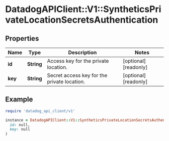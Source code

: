 # DatadogAPIClient::V1::SyntheticsPrivateLocationSecretsAuthentication

## Properties

| Name    | Type       | Description                                 | Notes                |
| ------- | ---------- | ------------------------------------------- | -------------------- |
| **id**  | **String** | Access key for the private location.        | [optional][readonly] |
| **key** | **String** | Secret access key for the private location. | [optional][readonly] |

## Example

```ruby
require 'datadog_api_client/v1'

instance = DatadogAPIClient::V1::SyntheticsPrivateLocationSecretsAuthentication.new(
  id: null,
  key: null
)
```
